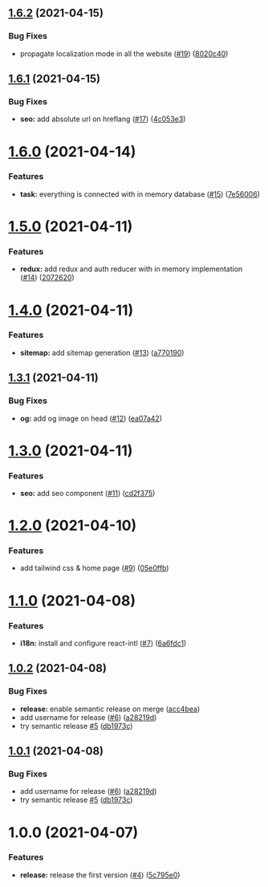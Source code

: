 <a name="1.6.2"></a>
## [1.6.2](https://github.com/journeedotme/www.journee.me/compare/v1.6.1...v1.6.2) (2021-04-15)


### Bug Fixes

* propagate localization mode in all the website ([#19](https://github.com/journeedotme/www.journee.me/issues/19)) ([8020c40](https://github.com/journeedotme/www.journee.me/commit/8020c40))



<a name="1.6.1"></a>
## [1.6.1](https://github.com/journeedotme/www.journee.me/compare/v1.6.0...v1.6.1) (2021-04-15)


### Bug Fixes

* **seo:** add absolute url on hreflang ([#17](https://github.com/journeedotme/www.journee.me/issues/17)) ([4c053e3](https://github.com/journeedotme/www.journee.me/commit/4c053e3))



<a name="1.6.0"></a>
# [1.6.0](https://github.com/journeedotme/www.journee.me/compare/v1.5.0...v1.6.0) (2021-04-14)


### Features

* **task:** everything is connected with in memory database ([#15](https://github.com/journeedotme/www.journee.me/issues/15)) ([7e56006](https://github.com/journeedotme/www.journee.me/commit/7e56006))



<a name="1.5.0"></a>
# [1.5.0](https://github.com/journeedotme/www.journee.me/compare/v1.4.0...v1.5.0) (2021-04-11)


### Features

* **redux:** add redux and auth reducer with in memory implementation ([#14](https://github.com/journeedotme/www.journee.me/issues/14)) ([2072620](https://github.com/journeedotme/www.journee.me/commit/2072620))



<a name="1.4.0"></a>
# [1.4.0](https://github.com/journeedotme/www.journee.me/compare/v1.3.1...v1.4.0) (2021-04-11)


### Features

* **sitemap:** add sitemap generation ([#13](https://github.com/journeedotme/www.journee.me/issues/13)) ([a770190](https://github.com/journeedotme/www.journee.me/commit/a770190))



<a name="1.3.1"></a>
## [1.3.1](https://github.com/journeedotme/www.journee.me/compare/v1.3.0...v1.3.1) (2021-04-11)


### Bug Fixes

* **og:** add og image on head ([#12](https://github.com/journeedotme/www.journee.me/issues/12)) ([ea07a42](https://github.com/journeedotme/www.journee.me/commit/ea07a42))



<a name="1.3.0"></a>
# [1.3.0](https://github.com/journeedotme/www.journee.me/compare/v1.2.0...v1.3.0) (2021-04-11)


### Features

* **seo:** add seo component ([#11](https://github.com/journeedotme/www.journee.me/issues/11)) ([cd2f375](https://github.com/journeedotme/www.journee.me/commit/cd2f375))



<a name="1.2.0"></a>
# [1.2.0](https://github.com/journeedotme/www.journee.me/compare/v1.1.0...v1.2.0) (2021-04-10)


### Features

* add tailwind css & home page ([#9](https://github.com/journeedotme/www.journee.me/issues/9)) ([05e0ffb](https://github.com/journeedotme/www.journee.me/commit/05e0ffb))



<a name="1.1.0"></a>
# [1.1.0](https://github.com/journeedotme/www.journee.me/compare/v1.0.2...v1.1.0) (2021-04-08)


### Features

* **i18n:** install and configure react-intl ([#7](https://github.com/journeedotme/www.journee.me/issues/7)) ([6a6fdc1](https://github.com/journeedotme/www.journee.me/commit/6a6fdc1))



<a name="1.0.2"></a>
## [1.0.2](https://github.com/journeedotme/www.journee.me/compare/v1.0.0...v1.0.2) (2021-04-08)


### Bug Fixes

* **release:** enable semantic release on merge ([acc4bea](https://github.com/journeedotme/www.journee.me/commit/acc4bea))
* add username for release ([#6](https://github.com/journeedotme/www.journee.me/issues/6)) ([a28219d](https://github.com/journeedotme/www.journee.me/commit/a28219d))
* try semantic release [#5](https://github.com/journeedotme/www.journee.me/issues/5) ([db1973c](https://github.com/journeedotme/www.journee.me/commit/db1973c))



<a name="1.0.1"></a>
## [1.0.1](https://github.com/journeedotme/www.journee.me/compare/v1.0.0...v1.0.1) (2021-04-08)


### Bug Fixes

* add username for release ([#6](https://github.com/journeedotme/www.journee.me/issues/6)) ([a28219d](https://github.com/journeedotme/www.journee.me/commit/a28219d))
* try semantic release [#5](https://github.com/journeedotme/www.journee.me/issues/5) ([db1973c](https://github.com/journeedotme/www.journee.me/commit/db1973c))



<a name="1.0.0"></a>
# 1.0.0 (2021-04-07)


### Features

* **release:** release the first version ([#4](https://github.com/journeedotme/www.journee.me/issues/4)) ([5c795e0](https://github.com/journeedotme/www.journee.me/commit/5c795e0))



